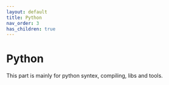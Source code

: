 ```yaml
---
layout: default
title: Python
nav_order: 3
has_children: true
---
```


# Python
This part is mainly  for python syntex, compiling, libs and tools.

